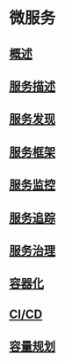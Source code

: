 # 微服务

## [概述](ms-summary.md)

## [服务描述](ms-desc.md)

## [服务发现](ms-discovery.md)

## [服务框架](ms-frame.md)

## [服务监控](ms-monitor.md)

## [服务追踪](ms-trace.md)

## [服务治理](ms-manage.md)

## [容器化](ms-container.md)

## [CI/CD](cicd.md)

## [容量规划](ms-volume.md)

